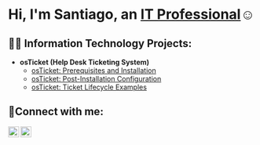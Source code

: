 <h1>Hi, I'm Santiago, an <a href="https://www.linkedin.com/in/santiago-ledesma-20954725a/">IT Professional</a>☺</h1>

<h2>👨‍💻 Information Technology Projects:</h2>

- <b>osTicket (Help Desk Ticketing System)</b>
  - [osTicket: Prerequisites and Installation](https://github.com/santidontsurf/osticket-prereqs)
  - [osTicket: Post-Installation Configuration](https://github.com/santidontsurf/post-install-config)
  - [osTicket: Ticket Lifecycle Examples](https://github.com/santidontsurf/ticket-lifecycle)

<h2>🤳Connect with me:</h2>

[<img align="left" alt="Santiago | LinkedIn" width="22px" src="https://cdn.jsdelivr.net/npm/simple-icons@v3/icons/linkedin.svg" />][linkedin]
[<img align="left" alt="Santiago | Instagram" width="22px" src="https://cdn.jsdelivr.net/npm/simple-icons@v3/icons/instagram.svg" />][instagram]

[instagram]: https://www.instagram.com/santidontsurf/
[linkedin]: https://www.linkedin.com/in/santiago-ledesma-20954725a/
